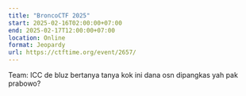 ```yaml
---
title: "BroncoCTF 2025"
start: 2025-02-16T02:00:00+07:00
end: 2025-02-17T12:00:00+07:00
location: Online
format: Jeopardy
url: https://ctftime.org/event/2657/
---
```

Team: ICC de bluz bertanya tanya kok ini dana osn dipangkas yah pak prabowo?
